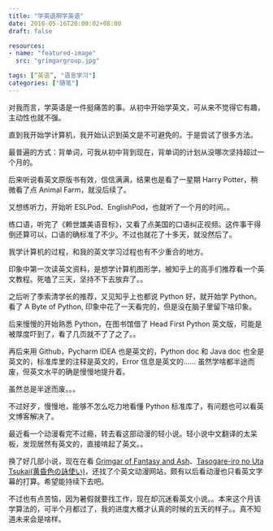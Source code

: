 ```yaml
---
title: "学英语啊学英语"
date: 2018-05-16T20:00:02+08:00
draft: false

resources:
- name: "featured-image"
  src: "grimgargroup.jpg"

tags: [“英语”, "语言学习"]
categories: ["随笔"]
---
```


对我而言，学英语是一件挺痛苦的事。从初中开始学英文，可从来不觉得它有趣，主动性也就不强。

直到我开始学计算机，我开始认识到英文是不可避免的。于是尝试了很多方法。

最普遍的方式：背单词，可我从初中背到现在，背单词的计划从没哪次坚持超过一个月的。

后来听说看英文原版书有效，信信满满，结果也是看了一星期 Harry Potter，稍微看了点 Animal Farm，就没后续了。

又想练听力，开始听 ESLPod、EnglishPod，也就听了一个月的时间。。

练口语，听完了《赖世雄美语音标》，又看了点美国的口语纠正视频。这件事干得倒还算可以，口语的确标准了不少。不过也就花了十多天，就没然后了。


我学计算机的过程，和我的英文学习过程也有不少重合的地方。

印象中第一次读英文资料，是想学计算机图形学，被知乎上的高手们推荐看一个英文教程。死嗑了三天，坚持不下去放弃了。。

之后听了季索清学长的推荐，又见知乎上也都说 Python 好，就开始学 Python。看了 A Byte of Python, 印象中花了一天看完的，但是没在脑子里留下啥印象。

后来慢慢的开始熟悉 Python，在图书馆借了 Head First Python 英文版，可能是被厚度吓到了，看了几页就不了了之了。。

再后来用 Github，Pycharm IDEA 也是英文的，Python doc 和 Java doc 也全是英文的，标准库里的注释是英文的，Error 信息是英文的...... 虽然学啥都半途而废，但英文水平的确是慢慢地提升着。


虽然总是半途而废。。。

不过好歹，慢慢地，能够不怎么吃力地看懂 Python 标准库了，有问题也可以看英文博客解决了。

最近看一个动漫看完不过瘾，转去看这部动漫的轻小说。轻小说中文翻译的太呆板，发现居然有英文的，直接啃起了英文。。

换了好几部小说，现在在看 [Grimgar of Fantasy and Ash](https://www.baka-tsuki.org/project/index.php?title=Hai_to_Gensou_no_Grimgar)、[Tasogare-iro no Uta Tsukai(黄昏色の詠使い)](https://www.baka-tsuki.org/project/index.php?title=Tasogare-iro_no_Uta_Tsukai)，还找了个英文动漫网站，颇有以后看动漫也只看英文字幕的打算。希望能持续下去吧。

不过也有点苦恼，因为暑假就要找工作，现在却沉迷看英文小说。。本来这个月该学算法的，可半个月都过了，我的进度大概才认真的时候的五天的样子。。真不知道未来会是啥样。